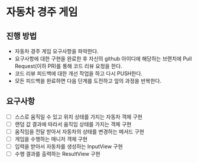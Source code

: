 # 자동차 경주 게임
## 진행 방법
* 자동차 경주 게임 요구사항을 파악한다.
* 요구사항에 대한 구현을 완료한 후 자신의 github 아이디에 해당하는 브랜치에 Pull Request(이하 PR)를 통해 코드 리뷰 요청을 한다.
* 코드 리뷰 피드백에 대한 개선 작업을 하고 다시 PUSH한다.
* 모든 피드백을 완료하면 다음 단계를 도전하고 앞의 과정을 반복한다.

## 요구사항
- [ ] 스스로 움직일 수 있고 위치 상태를 가지는 자동차 객체 구현
- [ ] 랜덤 값 결과에 따라서 움직임 상태를 가지는 객체 구현
- [ ] 움직임을 전달 받아서 자동차의 상태를 변경하는 메서드 구현
- [ ] 게임을 수행하는 매니저 객체 구현
- [ ] 입력을 받아서 자동차를 생성하는 InputView 구현
- [ ] 수행 결과를 출력하는 ResultView 구현
